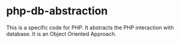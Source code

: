 # php-db-abstraction
This is a specific code for PHP.  It abstracts the PHP interaction with database. It is an Object Oriented Approach.
